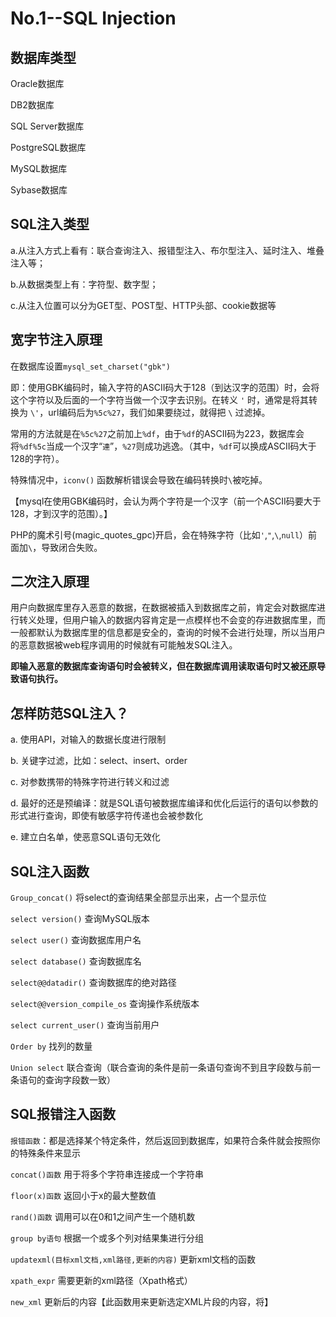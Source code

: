 # No.1--SQL Injection


## 数据库类型

Oracle数据库

DB2数据库

SQL Server数据库

PostgreSQL数据库

MySQL数据库

Sybase数据库


## SQL注入类型

a.从注入方式上看有：联合查询注入、报错型注入、布尔型注入、延时注入、堆叠注入等；

b.从数据类型上有：字符型、数字型；

c.从注入位置可以分为GET型、POST型、HTTP头部、cookie数据等


## 宽字节注入原理

在数据库设置`mysql_set_charset("gbk")`

即：使用GBK编码时，输入字符的ASCII码大于128（到达汉字的范围）时，会将这个字符以及后面的一个字符当做一个汉字去识别。在转义 `'` 时，通常是将其转换为 `\'`，url编码后为`%5c%27`，我们如果要绕过，就得把 `\` 过滤掉。

常用的方法就是在`%5c%27`之前加上`%df`，由于`%df`的ASCII码为223，数据库会将`%df%5c`当成一个汉字“`連`”，`%27`则成功逃逸。（其中，`%df`可以换成ASCII码大于128的字符）。

特殊情况中，`iconv()` 函数解析错误会导致在编码转换时`\`被吃掉。

【mysql在使用GBK编码时，会认为两个字符是一个汉字（前一个ASCII码要大于128，才到汉字的范围）。】

PHP的魔术引号(magic_quotes_gpc)开启，会在特殊字符（比如`'`,`"`,`\`,`null`）前面加`\`，导致闭合失败。


## 二次注入原理

用户向数据库里存入恶意的数据，在数据被插入到数据库之前，肯定会对数据库进行转义处理，但用户输入的数据内容肯定是一点模样也不会变的存进数据库里，而一般都默认为数据库里的信息都是安全的，查询的时候不会进行处理，所以当用户的恶意数据被web程序调用的时候就有可能触发SQL注入。

**即输入恶意的数据库查询语句时会被转义，但在数据库调用读取语句时又被还原导致语句执行。**


## 怎样防范SQL注入？

a. 使用API，对输入的数据长度进行限制

b. 关键字过滤，比如：select、insert、order

c. 对参数携带的特殊字符进行转义和过滤

d. 最好的还是预编译：就是SQL语句被数据库编译和优化后运行的语句以参数的形式进行查询，即使有敏感字符传递也会被参数化

e. 建立白名单，使恶意SQL语句无效化


## SQL注入函数

`Group_concat()` 将select的查询结果全部显示出来，占一个显示位

`select version()` 查询MySQL版本

`select user()` 查询数据库用户名

`select database()` 查询数据库名

`select@@datadir()` 查询数据库的绝对路径

`select@@version_compile_os` 查询操作系统版本

`select current_user()` 查询当前用户

`Order by` 找列的数量

`Union select` 联合查询（联合查询的条件是前一条语句查询不到且字段数与前一条语句的查询字段数一致）

## SQL报错注入函数

`报错函数`：都是选择某个特定条件，然后返回到数据库，如果符合条件就会按照你的特殊条件来显示

`concat()函数` 用于将多个字符串连接成一个字符串

`floor(x)函数` 返回小于x的最大整数值

`rand()函数` 调用可以在0和1之间产生一个随机数

`group by语句` 根据一个或多个列对结果集进行分组
  
  
`updatexml(目标xml文档,xml路径,更新的内容)` 更新xml文档的函数

`xpath_expr` 需要更新的xml路径（Xpath格式）

`new_xml` 更新后的内容【此函数用来更新选定XML片段的内容，将】




